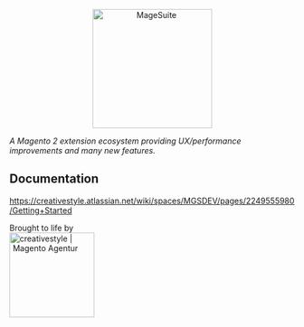 <p align="center">
  <img alt="MageSuite" width="211" src="https://avatars1.githubusercontent.com/u/42670934?s=350&v=4">
</p>

_A Magento 2 extension ecosystem providing UX/performance improvements and many new features._

## Documentation
https://creativestyle.atlassian.net/wiki/spaces/MGSDEV/pages/2249555980/Getting+Started

Brought to life by<br/>
<a href="https://creativestyle.de">
	<img src="https://info.creativestyle.de/hubfs/creativestyle/creativestyle-logo-150.png" width="150" alt="creativestyle | Magento Agentur" title="creativestyle | Magento Agentur"/>
</a>
